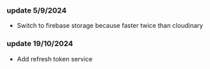 ### update 5/9/2024

- Switch to firebase storage because faster twice than cloudinary

### update 19/10/2024

- Add refresh token service
